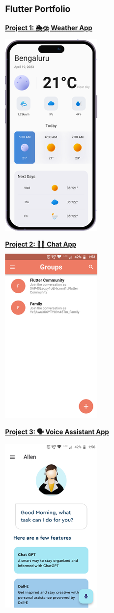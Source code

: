 # Flutter Portfolio

## [Project 1: 🌦⛈ Weather App](https://github.com/itsmohsin/weather_app)
<img src="weatherAppiPhone.png" width="300">

## [Project 2: 💬💭 Chat App](https://github.com/itsmohsin/chatapp_firebase)
<img src="chatApp.png" width="300">

## [Project 3: 🗣️ Voice Assistant App](https://github.com/itsmohsin/chatapp_firebase)
<img src="voice_assistant.png" width="300">
